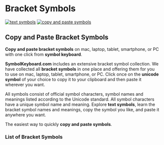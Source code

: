 # Bracket Symbols
[![text symbols](https://img.shields.io/badge/github-symbols-green.svg)](https://github.com/symbolkeyboard/symbols)
[![copy and paste symbols](https://img.shields.io/badge/source-symbolkeyboad.com-orange.svg)](https://symbolkeyboard.com)
## Copy and Paste Bracket Symbols

**Copy and paste bracket symbols** on mac, laptop, tablet, smartphone, or PC with one click from **symbol keyboard**.

**SymbolKeyboard.com** includes an extensive bracket symbol collection. We have collected all **bracket symbols** in one place and offering them for you to use on mac, laptop, tablet, smartphone, or PC. Click once on the **unicode symbol** of your choice to copy it to your clipboard and then paste it wherever you want.

All symbols consist of official symbol characters, symbol names and meanings listed according to the Unicode standard. All symbol characters have a unique symbol name and meaning. Explore **text symbols**, learn the bracket symbol names and meanings, copy the symbol you like, and paste it anywhere you want.

The easiest way to quickly **copy and paste symbols**.
### List of Bracket Symbols
